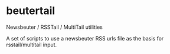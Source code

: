 beutertail
==========

Newsbeuter / RSSTail / MultiTail utilities

A set of scripts to use a newsbeuter RSS urls file as the basis for rsstail/multitail input.
